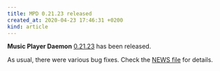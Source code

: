 ```yaml
---
title: MPD 0.21.23 released
created_at: 2020-04-23 17:46:31 +0200
kind: article
---
```


**Music Player Daemon** [0.21.23](http://www.musicpd.org/download/mpd/0.21/mpd-0.21.23.tar.xz) has been released.

As usual, there were various bug fixes.  Check the [NEWS
file](https://raw.githubusercontent.com/MusicPlayerDaemon/MPD/v0.21.23/NEWS)
for details.

